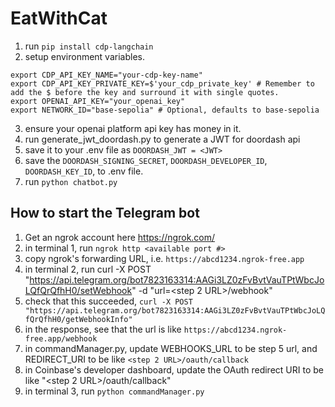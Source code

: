 # EatWithCat

1. run `pip install cdp-langchain`
2. setup environment variables.
```
export CDP_API_KEY_NAME="your-cdp-key-name"
export CDP_API_KEY_PRIVATE_KEY=$'your_cdp_private_key' # Remember to add the $ before the key and surround it with single quotes.
export OPENAI_API_KEY="your_openai_key"
export NETWORK_ID="base-sepolia" # Optional, defaults to base-sepolia
```
3. ensure your openai platform api key has money in it.
4. run generate_jwt_doordash.py to generate a JWT for doordash api
5. save it to your .env file as `DOORDASH_JWT = <JWT>`
6. save the `DOORDASH_SIGNING_SECRET`, `DOORDASH_DEVELOPER_ID`, `DOORDASH_KEY_ID`, to .env file.
7. run `python chatbot.py`


## How to start the Telegram bot
1. Get an ngrok account here https://ngrok.com/
2. in terminal 1, run `ngrok http <available port #>`
3. copy ngrok's forwarding URL, i.e. `https://abcd1234.ngrok-free.app`
4. in terminal 2, run curl -X POST "https://api.telegram.org/bot7823163314:AAGi3LZ0zFvBvtVauTPtWbcJoLQfQrQfhH0/setWebhook" -d "url=<step 2 URL>/webhook"
5. check that this succeeded, `curl -X POST "https://api.telegram.org/bot7823163314:AAGi3LZ0zFvBvtVauTPtWbcJoLQfQrQfhH0/getWebhookInfo"`
6. in the response, see that the url is like   `https://abcd1234.ngrok-free.app/webhook`
7. in commandManager.py, update WEBHOOKS_URL to be step 5 url, and REDIRECT_URI to be like `<step 2 URL>/oauth/callback`
8. in Coinbase's developer dashboard, update the OAuth redirect URI to be like "<step 2 URL>/oauth/callback"
9. in terminal 3, run `python commandManager.py`
